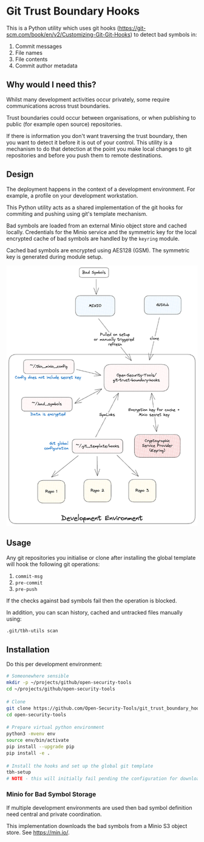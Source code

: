 # Git Trust Boundary Hooks

This is a Python utility which uses git hooks (https://git-scm.com/book/en/v2/Customizing-Git-Git-Hooks) to detect bad symbols in:

1. Commit messages
2. File names
3. File contents
4. Commit author metadata

## Why would I need this?

Whilst many development activities occur privately, some require communications across trust boundaries.

Trust boundaries could occur between organisations, or when publishing to public (for example open source) repositories.

If there is information you don't want traversing the trust boundary, then you want to detect it before it is out of your control.
This utility is a mechanism to do that detection at the point you make local changes to git repositories and before you push them to remote destinations.

## Design

The deployment happens in the context of a development environment.
For example, a profile on your development workstation.

This Python utility acts as a shared implementation of the git hooks for commiting and pushing using git's template mechanism.

Bad symbols are loaded from an external Minio object store and cached locally.
Credentials for the Minio service and the symmetric key for the local encrypted cache of bad symbols are handled by the `keyring` module.

Cached bad symbols are encrypted using AES128 (GSM).
The symmetric key is generated during module setup.

![overview](./docs/overview.png)

## Usage

Any git repositories you initialise or clone after installing the global template will hook the following git operations:

1. `commit-msg`
2. `pre-commit`
3. `pre-push`

If the checks against bad symbols fail then the operation is blocked.

In addition, you can scan history, cached and untracked files manually using:

```bash
.git/tbh-utils scan
```

## Installation

Do this per development environment:

```bash
# Someonewhere sensible
mkdir -p ~/projects/github/open-security-tools
cd ~/projects/github/open-security-tools

# Clone 
git clone https://github.com/Open-Security-Tools/git_trust_boundary_hooks
cd open-security-tools

# Prepare virtual python environment
python3 -mvenv env
source env/bin/activate
pip install --upgrade pip
pip install -e .

# Install the hooks and set up the global git template
tbh-setup
# NOTE - this will initially fail pending the configuration for downloading bad symbols.
```

### Minio for Bad Symbol Storage

If multiple development environments are used then bad symbol definition need central and private coordination.

This implementation downloads the bad symbols from a Minio S3 object store.
See https://min.io/.
